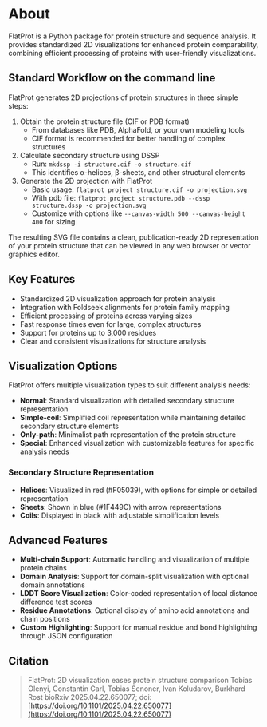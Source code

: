 <!--
 Copyright 2024 Rostlab.
 SPDX-License-Identifier: Apache-2.0
-->

# About

FlatProt is a Python package for protein structure and sequence analysis. It provides standardized 2D visualizations for enhanced protein comparability, combining efficient processing of proteins with user-friendly visualizations.

## Standard Workflow on the command line

FlatProt generates 2D projections of protein structures in three simple steps:

1. Obtain the protein structure file (CIF or PDB format)
    - From databases like PDB, AlphaFold, or your own modeling tools
    - CIF format is recommended for better handling of complex structures
2. Calculate secondary structure using DSSP
    - Run: `mkdssp -i structure.cif -o structure.cif`
    - This identifies α-helices, β-sheets, and other structural elements
3. Generate the 2D projection with FlatProt
    - Basic usage: `flatprot project structure.cif -o projection.svg`
    - With pdb file: `flatprot project structure.pdb --dssp structure.dssp -o projection.svg`
    - Customize with options like `--canvas-width 500 --canvas-height 400` for sizing

The resulting SVG file contains a clean, publication-ready 2D representation of your protein structure that can be viewed in any web browser or vector graphics editor.

## Key Features

-   Standardized 2D visualization approach for protein analysis
-   Integration with Foldseek alignments for protein family mapping
-   Efficient processing of proteins across varying sizes
-   Fast response times even for large, complex structures
-   Support for proteins up to 3,000 residues
-   Clear and consistent visualizations for structure analysis

## Visualization Options

FlatProt offers multiple visualization types to suit different analysis needs:

-   **Normal**: Standard visualization with detailed secondary structure representation
-   **Simple-coil**: Simplified coil representation while maintaining detailed secondary structure elements
-   **Only-path**: Minimalist path representation of the protein structure
-   **Special**: Enhanced visualization with customizable features for specific analysis needs

### Secondary Structure Representation

-   **Helices**: Visualized in red (#F05039), with options for simple or detailed representation
-   **Sheets**: Shown in blue (#1F449C) with arrow representations
-   **Coils**: Displayed in black with adjustable simplification levels

## Advanced Features

-   **Multi-chain Support**: Automatic handling and visualization of multiple protein chains
-   **Domain Analysis**: Support for domain-split visualization with optional domain annotations
-   **LDDT Score Visualization**: Color-coded representation of local distance difference test scores
-   **Residue Annotations**: Optional display of amino acid annotations and chain positions
-   **Custom Highlighting**: Support for manual residue and bond highlighting through JSON configuration

## Citation

> FlatProt: 2D visualization eases protein structure comparison
> Tobias Olenyi, Constantin Carl, Tobias Senoner, Ivan Koludarov, Burkhard Rost
> bioRxiv 2025.04.22.650077; doi: [https://doi.org/10.1101/2025.04.22.650077](https://doi.org/10.1101/2025.04.22.650077)
